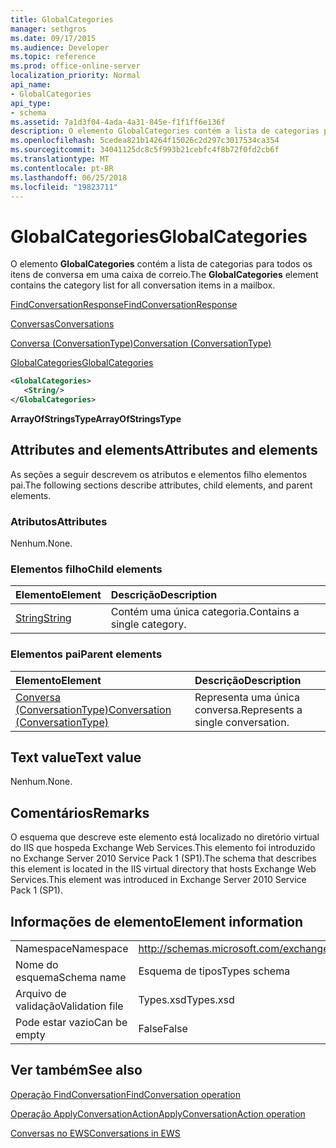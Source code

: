 ```yaml
---
title: GlobalCategories
manager: sethgros
ms.date: 09/17/2015
ms.audience: Developer
ms.topic: reference
ms.prod: office-online-server
localization_priority: Normal
api_name:
- GlobalCategories
api_type:
- schema
ms.assetid: 7a1d3f04-4ada-4a31-845e-f1f1ff6e136f
description: O elemento GlobalCategories contém a lista de categorias para todos os itens de conversa em uma caixa de correio.
ms.openlocfilehash: 5cedea821b14264f15026c2d297c3017534ca354
ms.sourcegitcommit: 34041125dc8c5f993b21cebfc4f8b72f0fd2cb6f
ms.translationtype: MT
ms.contentlocale: pt-BR
ms.lasthandoff: 06/25/2018
ms.locfileid: "19823711"
---
```

# <a name="globalcategories"></a><span data-ttu-id="beb37-103">GlobalCategories</span><span class="sxs-lookup"><span data-stu-id="beb37-103">GlobalCategories</span></span>

<span data-ttu-id="beb37-104">O elemento **GlobalCategories** contém a lista de categorias para todos os itens de conversa em uma caixa de correio.</span><span class="sxs-lookup"><span data-stu-id="beb37-104">The **GlobalCategories** element contains the category list for all conversation items in a mailbox.</span></span> 
  
[<span data-ttu-id="beb37-105">FindConversationResponse</span><span class="sxs-lookup"><span data-stu-id="beb37-105">FindConversationResponse</span></span>](findconversationresponse.md)
  
[<span data-ttu-id="beb37-106">Conversas</span><span class="sxs-lookup"><span data-stu-id="beb37-106">Conversations</span></span>](conversations-ex15websvcsotherref.md)
  
[<span data-ttu-id="beb37-107">Conversa (ConversationType)</span><span class="sxs-lookup"><span data-stu-id="beb37-107">Conversation (ConversationType)</span></span>](conversation-conversationtype.md)
  
[<span data-ttu-id="beb37-108">GlobalCategories</span><span class="sxs-lookup"><span data-stu-id="beb37-108">GlobalCategories</span></span>](globalcategories.md)
  
```XML
<GlobalCategories>
   <String/>
</GlobalCategories>
```

 <span data-ttu-id="beb37-109">**ArrayOfStringsType**</span><span class="sxs-lookup"><span data-stu-id="beb37-109">**ArrayOfStringsType**</span></span>
## <a name="attributes-and-elements"></a><span data-ttu-id="beb37-110">Attributes and elements</span><span class="sxs-lookup"><span data-stu-id="beb37-110">Attributes and elements</span></span>

<span data-ttu-id="beb37-111">As seções a seguir descrevem os atributos e elementos filho elementos pai.</span><span class="sxs-lookup"><span data-stu-id="beb37-111">The following sections describe attributes, child elements, and parent elements.</span></span>
  
### <a name="attributes"></a><span data-ttu-id="beb37-112">Atributos</span><span class="sxs-lookup"><span data-stu-id="beb37-112">Attributes</span></span>

<span data-ttu-id="beb37-113">Nenhum.</span><span class="sxs-lookup"><span data-stu-id="beb37-113">None.</span></span>
  
### <a name="child-elements"></a><span data-ttu-id="beb37-114">Elementos filho</span><span class="sxs-lookup"><span data-stu-id="beb37-114">Child elements</span></span>

|<span data-ttu-id="beb37-115">**Elemento**</span><span class="sxs-lookup"><span data-stu-id="beb37-115">**Element**</span></span>|<span data-ttu-id="beb37-116">**Descrição**</span><span class="sxs-lookup"><span data-stu-id="beb37-116">**Description**</span></span>|
|:-----|:-----|
|[<span data-ttu-id="beb37-117">String</span><span class="sxs-lookup"><span data-stu-id="beb37-117">String</span></span>](string.md) <br/> |<span data-ttu-id="beb37-118">Contém uma única categoria.</span><span class="sxs-lookup"><span data-stu-id="beb37-118">Contains a single category.</span></span>  <br/> |
   
### <a name="parent-elements"></a><span data-ttu-id="beb37-119">Elementos pai</span><span class="sxs-lookup"><span data-stu-id="beb37-119">Parent elements</span></span>

|<span data-ttu-id="beb37-120">**Elemento**</span><span class="sxs-lookup"><span data-stu-id="beb37-120">**Element**</span></span>|<span data-ttu-id="beb37-121">**Descrição**</span><span class="sxs-lookup"><span data-stu-id="beb37-121">**Description**</span></span>|
|:-----|:-----|
|[<span data-ttu-id="beb37-122">Conversa (ConversationType)</span><span class="sxs-lookup"><span data-stu-id="beb37-122">Conversation (ConversationType)</span></span>](conversation-conversationtype.md) <br/> |<span data-ttu-id="beb37-123">Representa uma única conversa.</span><span class="sxs-lookup"><span data-stu-id="beb37-123">Represents a single conversation.</span></span>  <br/> |
   
## <a name="text-value"></a><span data-ttu-id="beb37-124">Text value</span><span class="sxs-lookup"><span data-stu-id="beb37-124">Text value</span></span>

<span data-ttu-id="beb37-125">Nenhum.</span><span class="sxs-lookup"><span data-stu-id="beb37-125">None.</span></span>
  
## <a name="remarks"></a><span data-ttu-id="beb37-126">Comentários</span><span class="sxs-lookup"><span data-stu-id="beb37-126">Remarks</span></span>

<span data-ttu-id="beb37-127">O esquema que descreve este elemento está localizado no diretório virtual do IIS que hospeda Exchange Web Services.This elemento foi introduzido no Exchange Server 2010 Service Pack 1 (SP1).</span><span class="sxs-lookup"><span data-stu-id="beb37-127">The schema that describes this element is located in the IIS virtual directory that hosts Exchange Web Services.This element was introduced in Exchange Server 2010 Service Pack 1 (SP1).</span></span>
  
## <a name="element-information"></a><span data-ttu-id="beb37-128">Informações de elemento</span><span class="sxs-lookup"><span data-stu-id="beb37-128">Element information</span></span>

|||
|:-----|:-----|
|<span data-ttu-id="beb37-129">Namespace</span><span class="sxs-lookup"><span data-stu-id="beb37-129">Namespace</span></span>  <br/> |http://schemas.microsoft.com/exchange/services/2006/types  <br/> |
|<span data-ttu-id="beb37-130">Nome do esquema</span><span class="sxs-lookup"><span data-stu-id="beb37-130">Schema name</span></span>  <br/> |<span data-ttu-id="beb37-131">Esquema de tipos</span><span class="sxs-lookup"><span data-stu-id="beb37-131">Types schema</span></span>  <br/> |
|<span data-ttu-id="beb37-132">Arquivo de validação</span><span class="sxs-lookup"><span data-stu-id="beb37-132">Validation file</span></span>  <br/> |<span data-ttu-id="beb37-133">Types.xsd</span><span class="sxs-lookup"><span data-stu-id="beb37-133">Types.xsd</span></span>  <br/> |
|<span data-ttu-id="beb37-134">Pode estar vazio</span><span class="sxs-lookup"><span data-stu-id="beb37-134">Can be empty</span></span>  <br/> |<span data-ttu-id="beb37-135">False</span><span class="sxs-lookup"><span data-stu-id="beb37-135">False</span></span>  <br/> |
   
## <a name="see-also"></a><span data-ttu-id="beb37-136">Ver também</span><span class="sxs-lookup"><span data-stu-id="beb37-136">See also</span></span>



[<span data-ttu-id="beb37-137">Operação FindConversation</span><span class="sxs-lookup"><span data-stu-id="beb37-137">FindConversation operation</span></span>](findconversation-operation.md)
  
[<span data-ttu-id="beb37-138">Operação ApplyConversationAction</span><span class="sxs-lookup"><span data-stu-id="beb37-138">ApplyConversationAction operation</span></span>](applyconversationaction-operation.md)


[<span data-ttu-id="beb37-139">Conversas no EWS</span><span class="sxs-lookup"><span data-stu-id="beb37-139">Conversations in EWS</span></span>](http://msdn.microsoft.com/library/91e64629-db6c-4c94-9dcb-d386232e8467%28Office.15%29.aspx)

